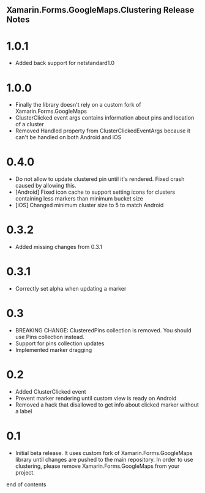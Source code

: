 Xamarin.Forms.GoogleMaps.Clustering Release Notes
----
# 1.0.1
* Added back support for netstandard1.0

# 1.0.0
* Finally the library doesn't rely on a custom fork of Xamarin.Forms.GoogleMaps
* ClusterClicked event args contains information about pins and location of a cluster
* Removed Handled property from ClusterClickedEventArgs because it can't be handled on both Android and iOS

# 0.4.0
* Do not allow to update clustered pin until it's rendered. Fixed crash caused by allowing this.
* [Android] Fixed icon cache to support setting icons for clusters containing less markers than minimum bucket size
* [iOS] Changed minimum cluster size to 5 to match Android

# 0.3.2

* Added missing changes from 0.3.1

# 0.3.1

* Correctly set alpha when updating a marker

# 0.3

* BREAKING CHANGE: ClusteredPins collection is removed. You should use Pins collection instead.
* Support for pins collection updates
* Implemented marker dragging

# 0.2

* Added ClusterClicked event
* Prevent marker rendering until custom view is ready on Android
* Removed a hack that disallowed to get info about clicked marker without a label

# 0.1

* Initial beta release. It uses custom fork of Xamarin.Forms.GoogleMaps library until changes are pushed to the main repository. In order to use clustering, please remove Xamarin.Forms.GoogleMaps from your project. 


end of contents

